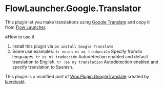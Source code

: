 # FlowLauncher.Google.Translator

This plugin let you make translations using [Google Translate](https://mobaxterm.mobatek.net/) and copy it from [Flow Launcher](https://www.flowlauncher.com/).

#How to use it
1. Install this plugin via `pm install Google Translate`
2. Some use examples:  `tr es:en es mi traducción` Specify from:to lenguages. 
                       `tr es mi traducción` Autodetection enabled and default translation to English. 
                       `tr :es my translation` Autodetection enabled and specify translation to Spanish. 
                       
This plugin is a modified port of [Wox.Plugin.GoogleTranslate](https://github.com/laercioskt/Wox.Plugin.GoogleTranslate) created by [laercioskt](https://github.com/laercioskt).
